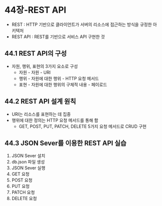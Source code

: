 # 44장-REST API
- REST : HTTP 기반으로 클라이언트가 서버의 리소스에 접근하는 방식을 규정한 아키텍처
- REST API : REST를 기반으로 서비스 API 구현한 것

## 44.1 REST API의 구성
- 자원, 행위, 표현의 3가지 요소로 구성
    - 자원 - 자원 - URI
    - 행위 - 자원에 대한 행위 - HTTP 요청 메서드
    - 표현 - 자원에 대한 행위의 구체적 내용 - 페이로드

## 44.2 REST API 설계 원칙
- URI는 리소스를 표현하는 데 집중
- 행위에 대한 정의는 HTTP 요청 메서드를 통해 함
    - GET, POST, PUT, PATCH, DELETE 5가지 요청 메서드로 CRUD 구현

## 44.3 JSON Sever를 이용한 REST API 실습
1. JSON Sever 설치
2. db.json 파일 생성
3. JSON Sever 실행
4. GET 요청
5. POST 요청
6. PUT 요청
7. PATCH 요청
8. DELETE 요청